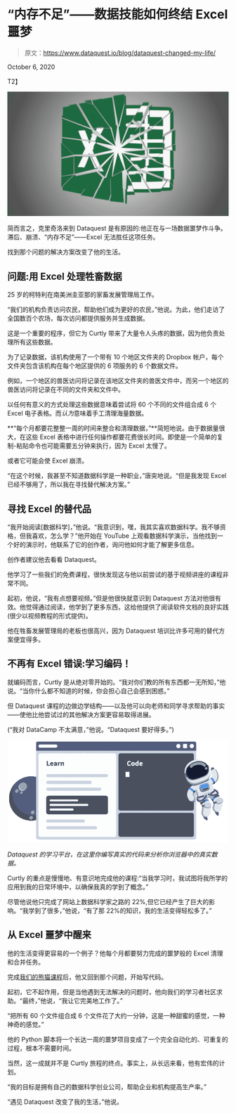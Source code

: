 # “内存不足”——数据技能如何终结 Excel 噩梦

> 原文：<https://www.dataquest.io/blog/dataquest-changed-my-life/>

October 6, 2020

T2】

[![Tired of Excel not enough memory and other errors? Coding can help!](img/8f9a45f7911b7e761648c24f53a876e9.png "programming-excel-data-analysis")](https://www.dataquest.io/wp-content/uploads/2018/12/programming-excel-data-analysis.jpg)

简而言之，克里奇洛来到 Dataquest 是有原因的:他正在与一场数据噩梦作斗争。滞后、崩溃、“内存不足”——Excel 无法胜任这项任务。

找到那个问题的解决方案改变了他的生活。

## 问题:用 Excel 处理牲畜数据

25 岁的柯特利在南美洲圭亚那的家畜发展管理局工作。

“我们的机构负责访问农民，帮助他们成为更好的农民，”他说。为此，他们走访了全国数百个农场，每次访问都提供服务并生成数据。

这是一个重要的程序，但它为 Curtly 带来了大量令人头疼的数据，因为他负责处理所有这些数据。

为了记录数据，该机构使用了一个带有 10 个地区文件夹的 Dropbox 帐户，每个文件夹包含该机构在每个地区提供的 6 项服务的 6 个数据文件。

例如，一个地区的兽医访问将记录在该地区文件夹的兽医文件中，而另一个地区的兽医访问将记录在不同的文件夹和文件中。

以任何有意义的方式处理这些数据意味着尝试将 60 个不同的文件组合成 6 个 Excel 电子表格。而*认为*意味着手工清理海量数据。

**“每个月都要花整整一周的时间来整合和清理数据，”**简短地说。由于数据量很大，在这些 Excel 表格中进行任何操作都要花费很长时间。即使是一个简单的复制-粘贴命令也可能需要五分钟来执行，因为 Excel 太慢了。

或者它可能会使 Excel 崩溃。

“在这个时候，我甚至不知道数据科学是一种职业，”唐突地说。“但是我发现 Excel 已经不够用了，所以我在寻找替代解决方案。”

## 寻找 Excel 的替代品

“我开始阅读[数据科学]，”他说。“我意识到，嘿，我其实喜欢数据科学。我不够资格，但我喜欢，怎么学？”他开始在 YouTube 上观看数据科学演示，当他找到一个好的演示时，他联系了它的创作者，询问他如何才能了解更多信息。

创作者建议他去看看 Dataquest。

他学习了一些我们的免费课程，很快发现这与他以前尝试的基于视频讲座的课程非常不同。

起初，他说，“我有点想要视频。”但是他很快就意识到 Dataquest 方法对他很有效。他觉得通过阅读，他学到了更多东西，这给他提供了阅读软件文档的良好实践(很少以视频教程的形式提供)。

他在牲畜发展管理局的老板也很高兴，因为 Dataquest 培训比许多可用的替代方案便宜得多。

## 不再有 Excel 错误:学习编码！

就编码而言，Curtly 是从绝对零开始的。“我对你们教的所有东西都一无所知，”他说。“当你什么都不知道的时候，你会担心自己会感到困惑。”

但 Dataquest 课程的边做边学结构——以及他可以向老师和同学寻求帮助的事实——使他比他尝试过的其他解决方案更容易取得进展。

(“我对 DataCamp 不太满意，”他说。“Dataquest 要好得多。”)

![dataquest-learn-data-science-online](img/8cbc4821ae1245a9fd02da67c90ed420.png "dataquest-learn-data-science-online")

*Dataquest 的学习平台，在这里你编写真实的代码来分析你浏览器中的真实数据。*

Curtly 的重点是慢慢地、有意识地完成他的课程:“当我学习时，我试图将我所学的应用到我的日常环境中，以确保我真的学到了概念。”

尽管他说他只完成了网站上数据科学家之路的 22%,但它已经产生了巨大的影响。“我学到了很多，”他说，“有了那 22%的知识，我的生活变得轻松多了。”

## 从 Excel 噩梦中醒来

他的生活变得更容易的一个例子？他每个月都要努力完成的噩梦般的 Excel 清理和合并任务。

完成[我们的熊猫课程](https://www.dataquest.io/course/pandas-fundamentals/)后，他又回到那个问题，开始写代码。

起初，它不起作用，但是当他遇到无法解决的问题时，他向我们的学习者社区求助。“最终，”他说，“我让它完美地工作了。”

“把所有 60 个文件组合成 6 个文件花了大约一分钟，这是一种甜蜜的感觉，一种神奇的感觉。”

他的 Python 脚本将一个长达一周的噩梦项目变成了一个完全自动化的、可重复的过程，根本不需要时间。

当然，这一成就并不是 Curtly 旅程的终点。事实上，从长远来看，他有宏伟的计划。

“我的目标是拥有自己的数据科学创业公司，帮助企业和机构提高生产率。”

“遇见 Dataquest 改变了我的生活，”他说。